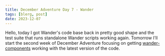 ```yaml
---
title: December Adventure Day 7 - Wander
tags: [blerg, post]
date: 2023-12-07
---
```


Hello, today I got Wander's code base back in pretty good shape and the test suite that runs standalone Wander scripts working again.
Tomorrow I'll start the second week of December Adventure focusing on getting [wander-components](https://github.com/almibe/wander-components) working with the latest version of the code.